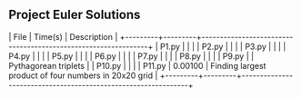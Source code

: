 Project Euler Solutions
-------------------------------------------------------------------------------------
| File    | Time(s) | Description                                                   |
+---------+---------+---------------------------------------------------------------+
| P1.py   |         |                                                               |
| P2.py   |         |                                                               |
| P3.py   |         |                                                               |
| P4.py   |         |                                                               |
| P5.py   |         |                                                               |
| P6.py   |         |                                                               |
| P7.py   |         |                                                               |
| P8.py   |         |                                                               |
| P9.py   |         | Pythagorean triplets                                          | 
| P10.py  |         |                                                               | 
| P11.py  | 0.00100 | Finding largest product of four numbers in 20x20 grid         | 
+---------+---------+---------------------------------------------------------------+
